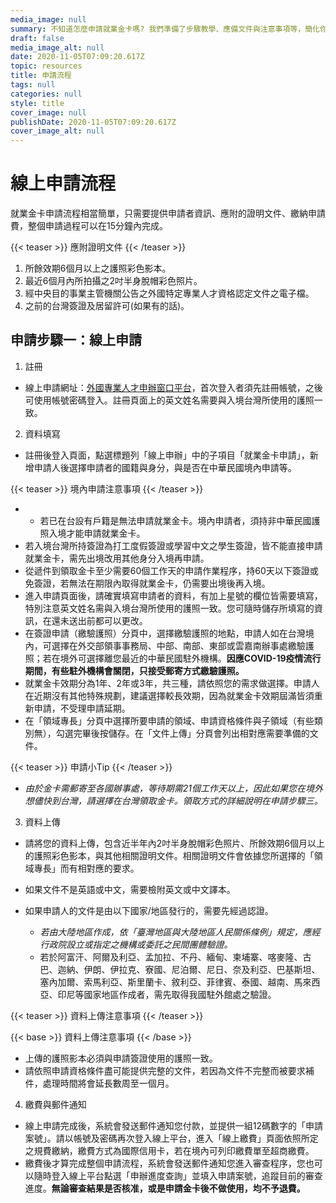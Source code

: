 ```yaml
---
media_image: null
summary: 不知道怎麼申請就業金卡嗎? 我們準備了步驟教學、應備文件與注意事項等，簡化你的申請。
draft: false
media_image_alt: null
date: 2020-11-05T07:09:20.617Z
topic: resources
title: 申請流程
tags: null
categories: null
style: title
cover_image: null
publishDate: 2020-11-05T07:09:20.617Z
cover_image_alt: null
---
```

# 線上申請流程

就業金卡申請流程相當簡單，只需要提供申請者資訊、應附的證明文件、繳納申請費，整個申請過程可以在15分鐘內完成。

{{< teaser >}}
應附證明文件
{{< /teaser >}}

1. 所餘效期6個月以上之護照彩色影本。
2. 最近6個月內所拍攝之2吋半身脫帽彩色照片。
3. 經中央目的事業主管機關公告之外國特定專業人才資格認定文件之電子檔。
4. 之前的台灣簽證及居留許可(如果有的話)。

## 申請步驟一：線上申請

1. 註冊

* 線上申請網址：[外國專業人才申辦窗口平台](https://coa.immigration.gov.tw/coa-frontend/four-in-one/entry/)，首次登入者須先註冊帳號，之後可使用帳號密碼登入。註冊頁面上的英文姓名需要與入境台灣所使用的護照一致。



2. 資料填寫

* 註冊後登入頁面，點選標題列「線上申辦」中的子項目「就業金卡申請」，新增申請人後選擇申請者的國籍與身分，與是否在中華民國境內申請等。

{{< teaser >}}
境內申請注意事項
{{< /teaser >}}

*   * 若已在台設有戶籍是無法申請就業金卡。境內申請者，須持非中華民國護照入境才能申請就業金卡。
  * 若入境台灣所持簽證為打工度假簽證或學習中文之學生簽證，皆不能直接申請就業金卡，需先出境改用其他身分入境再申請。
  * 從遞件到領取金卡至少需要60個工作天的申請作業程序，持60天以下簽證或免簽證，若無法在期限內取得就業金卡，仍需要出境後再入境。
* 進入申請頁面後，請確實填寫申請者的資料，有加上星號的欄位皆需要填寫，特別注意英文姓名需與入境台灣所使用的護照一致。您可隨時儲存所填寫的資訊，在還未送出前都可以更改。
* 在簽證申請（繳驗護照）分頁中，選擇繳驗護照的地點，申請人如在台灣境內，可選擇在外交部領事事務局、中部、南部、東部或雲嘉南辦事處繳驗護照；若在境外可選擇離您最近的中華民國駐外機構。**因應COVID-19疫情流行期間，有些駐外機構會關閉，只接受郵寄方式繳驗護照。**
* 就業金卡效期分為1年、2年或3年，共三種，請依照您的需求做選擇。申請人在近期沒有其他特殊規劃，建議選擇較長效期，因為就業金卡效期屆滿皆須重新申請，不受理申請延期。
* 在「領域專長」分頁中選擇所要申請的領域、申請資格條件與子領域（有些類別無），勾選完畢後按儲存。在「文件上傳」分頁會列出相對應需要準備的文件。

{{< teaser >}}
申請小Tip
{{< /teaser >}}

* *由於金卡需郵寄至各國辦事處，等待期需21個工作天以上，因此如果您在境外想儘快到台灣，請選擇在台灣領取金卡。領取方式的詳細說明在申請步驟三。*



3. 資料上傳

* 請將您的資料上傳，包含近半年內2吋半身脫帽彩色照片、所餘效期6個月以上的護照彩色影本，與其他相關證明文件。相關證明文件會依據您所選擇的「領域專長」而有相對應的要求。
* 如果文件不是英語或中文，需要檢附英文或中文譯本。
* 如果申請人的文件是由以下國家/地區發行的，需要先經過認證。

  * *若由大陸地區作成，依「臺灣地區與大陸地區人民關係條例」規定，應經行政院設立或指定之機構或委託之民間團體驗證。*
  * 若於阿富汗、阿爾及利亞、孟加拉、不丹、緬甸、柬埔寨、喀麥隆、古巴、迦納、伊朗、伊拉克、寮國、尼泊爾、尼日、奈及利亞、巴基斯坦、塞內加爾、索馬利亞、斯里蘭卡、敘利亞、菲律賓、泰國、越南、馬來西亞、印尼等國家地區作成者，需先取得我國駐外館處之驗證。

{{< teaser >}}
資料上傳注意事項
{{< /teaser >}}

{{< base >}}
資料上傳注意事項
{{< /base >}}

* 上傳的護照影本必須與申請簽證使用的護照一致。
* 請依照申請資格條件盡可能提供完整的文件，若因為文件不完整而被要求補件，處理時間將會延長數周至一個月。



4. 繳費與郵件通知

* 線上申請完成後，系統會發送郵件通知您付款，並提供一組12碼數字的「申請案號」。請以帳號及密碼再次登入線上平台，進入「線上繳費」頁面依照所定之規費繳納，繳費方式為國際信用卡，若在境內可列印繳費單至超商繳費。
* 繳費後才算完成整個申請流程，系統會發送郵件通知您進入審查程序，您也可以隨時登入線上平台點選「申辦進度查詢」並填入申請案號，追蹤目前的審查進度。**無論審查結果是否核准，或是申請金卡後不做使用，均不予退費。**